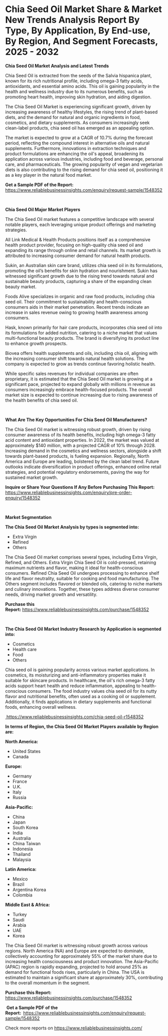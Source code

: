 <p><h1>Chia Seed Oil Market Share & Market New Trends Analysis Report By Type, By Application, By End-use, By Region, And Segment Forecasts, 2025 - 2032</h1></p><p><strong>Chia Seed Oil Market Analysis and Latest Trends</strong></p>
<p><p>Chia Seed Oil is extracted from the seeds of the Salvia hispanica plant, known for its rich nutritional profile, including omega-3 fatty acids, antioxidants, and essential amino acids. This oil is gaining popularity in the health and wellness industry due to its numerous benefits, such as promoting heart health, improving skin hydration, and aiding digestion.</p><p>The Chia Seed Oil Market is experiencing significant growth, driven by increasing awareness of healthy lifestyles, the rising trend of plant-based diets, and the demand for natural and organic ingredients in food, cosmetics, and dietary supplements. As consumers increasingly seek clean-label products, chia seed oil has emerged as an appealing option. </p><p>The market is expected to grow at a CAGR of 10.7% during the forecast period, reflecting the compound interest in alternative oils and natural supplements. Furthermore, innovations in extraction techniques and product formulations are enhancing the oil's appeal, broadening its application across various industries, including food and beverage, personal care, and pharmaceuticals. The growing popularity of vegan and vegetarian diets is also contributing to the rising demand for chia seed oil, positioning it as a key player in the natural food market.</p></p>
<p><strong>Get a Sample PDF of the Report:&nbsp;</strong> <a href="https://www.reliablebusinessinsights.com/enquiry/request-sample/1548352?utm_campaign=3032&utm_medium=2&utm_source=Github&utm_content=ia&utm_term=01042025&utm_id=chia-seed-oil">https://www.reliablebusinessinsights.com/enquiry/request-sample/1548352</a></p>
<p>&nbsp;</p>
<p><strong>Chia Seed Oil Major Market Players</strong></p>
<p><p>The Chia Seed Oil market features a competitive landscape with several notable players, each leveraging unique product offerings and marketing strategies. </p><p>All Link Medical & Health Products positions itself as a comprehensive health product provider, focusing on high-quality chia seed oil and expanding its range through online and retail channels. Its market growth is attributed to increasing consumer demand for natural health products.</p><p>Sukin, an Australian skin care brand, utilizes chia seed oil in its formulations, promoting the oil’s benefits for skin hydration and nourishment. Sukin has witnessed significant growth due to the rising trend towards natural and sustainable beauty products, capturing a share of the expanding clean beauty market.</p><p>Foods Alive specializes in organic and raw food products, including chia seed oil. Their commitment to sustainability and health-conscious consumers aids in their market penetration. Recent trends indicate an increase in sales revenue owing to growing health awareness among consumers.</p><p>Hask, known primarily for hair care products, incorporates chia seed oil into its formulations for added nutrition, catering to a niche market that values multi-functional beauty products. The brand is diversifying its product line to enhance growth prospects.</p><p>Biovea offers health supplements and oils, including chia oil, aligning with the increasing consumer shift towards natural health solutions. The company is expected to grow as trends continue favoring holistic health.</p><p>While specific sales revenues for individual companies are often proprietary, it is estimated that the Chia Seed Oil market is growing at a significant pace, projected to expand globally with millions in revenue as consumers increasingly embrace health-focused products. The overall market size is expected to continue increasing due to rising awareness of the health benefits of chia seed oil.</p></p>
<p>&nbsp;</p>
<p><strong>What Are The Key Opportunities For Chia Seed Oil Manufacturers?</strong></p>
<p><p>The Chia Seed Oil market is witnessing robust growth, driven by rising consumer awareness of its health benefits, including high omega-3 fatty acid content and antioxidant properties. In 2022, the market was valued at approximately $140 million, with a projected CAGR of 10% through 2028. Increasing demand in the cosmetics and wellness sectors, alongside a shift towards plant-based products, is fueling expansion. Regionally, North America and Europe are leading, bolstered by the clean label trend. Future outlooks indicate diversification in product offerings, enhanced online retail strategies, and potential regulatory endorsements, paving the way for sustained market growth.</p></p>
<p><strong>Inquire or Share Your Questions If Any Before Purchasing This Report:</strong> <a href="https://www.reliablebusinessinsights.com/enquiry/pre-order-enquiry/1548352?utm_campaign=3032&utm_medium=2&utm_source=Github&utm_content=ia&utm_term=01042025&utm_id=chia-seed-oil">https://www.reliablebusinessinsights.com/enquiry/pre-order-enquiry/1548352</a></p>
<p>&nbsp;</p>
<p><strong>Market Segmentation</strong></p>
<p><strong>The Chia Seed Oil Market Analysis by types is segmented into:</strong></p>
<p><ul><li>Extra Virgin</li><li>Refined</li><li>Others</li></ul></p>
<p><p>The Chia Seed Oil market comprises several types, including Extra Virgin, Refined, and Others. Extra Virgin Chia Seed Oil is cold-pressed, retaining maximum nutrients and flavor, making it ideal for health-conscious consumers. Refined Chia Seed Oil undergoes processing to enhance shelf life and flavor neutrality, suitable for cooking and food manufacturing. The Others segment includes flavored or blended oils, catering to niche markets and culinary innovations. Together, these types address diverse consumer needs, driving market growth and versatility.</p></p>
<p><strong>Purchase this Report:&nbsp;</strong><a href="https://www.reliablebusinessinsights.com/purchase/1548352?utm_campaign=3032&utm_medium=2&utm_source=Github&utm_content=ia&utm_term=01042025&utm_id=chia-seed-oil">https://www.reliablebusinessinsights.com/purchase/1548352</a></p>
<p>&nbsp;</p>
<p><strong>The Chia Seed Oil Market Industry Research by Application is segmented into:</strong></p>
<p><ul><li>Cosmetics</li><li>Health care</li><li>Food</li><li>Others</li></ul></p>
<p><p>Chia seed oil is gaining popularity across various market applications. In cosmetics, its moisturizing and anti-inflammatory properties make it suitable for skincare products. In healthcare, the oil's rich omega-3 fatty acids support heart health and reduce inflammation, appealing to health-conscious consumers. The food industry values chia seed oil for its nutty flavor and nutritional benefits, often used as a cooking oil or supplement. Additionally, it finds applications in dietary supplements and functional foods, enhancing overall wellness.</p></p>
<p><a href="https://www.reliablebusinessinsights.com/chia-seed-oil-r1548352?utm_campaign=3032&utm_medium=2&utm_source=Github&utm_content=ia&utm_term=01042025&utm_id=chia-seed-oil">&nbsp;https://www.reliablebusinessinsights.com/chia-seed-oil-r1548352</a></p>
<p><strong>In terms of Region, the Chia Seed Oil Market Players available by Region are:</strong></p>
<p>
    <p> <strong> North America: </strong>
        <ul>
            <li>United States</li>
            <li>Canada</li>
        </ul>
        </p> 
    <p> <strong> Europe: </strong>
        <ul>
            <li>Germany</li>
            <li>France</li>
            <li>U.K.</li>
            <li>Italy</li>
            <li>Russia</li>
        </ul>
        </p> 
    <p> <strong> Asia-Pacific: </strong>
        <ul>
            <li>China</li>
            <li>Japan</li>
            <li>South Korea</li>
            <li>India</li>
            <li>Australia</li>
            <li>China Taiwan</li>
            <li>Indonesia</li>
            <li>Thailand</li>
            <li>Malaysia</li>
        </ul>
        </p> 
    <p> <strong> Latin America: </strong>
        <ul>
            <li>Mexico</li>
            <li>Brazil</li>
            <li>Argentina Korea</li>
            <li>Colombia</li>
        </ul>
        </p> 
    <p> <strong> Middle East & Africa: </strong>
        <ul>
            <li>Turkey</li>
            <li>Saudi</li>
            <li>Arabia</li>
            <li>UAE</li>
            <li>Korea</li>
        </ul>
    </p>
    </p>
<p><p>The Chia Seed Oil market is witnessing robust growth across various regions. North America (NA) and Europe are expected to dominate, collectively accounting for approximately 55% of the market share due to increasing health consciousness and product innovation. The Asia-Pacific (APAC) region is rapidly expanding, projected to hold around 25% as demand for functional foods rises, particularly in China. The USA is estimated to maintain a significant share at approximately 30%, contributing to the overall momentum in the segment.</p></p>
<p><strong>Purchase this Report: </strong><a href="https://www.reliablebusinessinsights.com/purchase/1548352?utm_campaign=3032&utm_medium=2&utm_source=Github&utm_content=ia&utm_term=01042025&utm_id=chia-seed-oil">https://www.reliablebusinessinsights.com/purchase/1548352</a></p>
<p>&nbsp;<strong>Get a Sample PDF of the Report:&nbsp;&nbsp;</strong><a href="https://www.reliablebusinessinsights.com/enquiry/request-sample/1548352?utm_campaign=3032&utm_medium=2&utm_source=Github&utm_content=ia&utm_term=01042025&utm_id=chia-seed-oil">https://www.reliablebusinessinsights.com/enquiry/request-sample/1548352</a></p>
<p><strong></strong></p>
<p>Check more reports on <a href="https://www.reliablebusinessinsights.com/?utm_campaign=3032&utm_medium=2&utm_source=Github&utm_content=ia&utm_term=01042025&utm_id=chia-seed-oil">https://www.reliablebusinessinsights.com/</a></p>